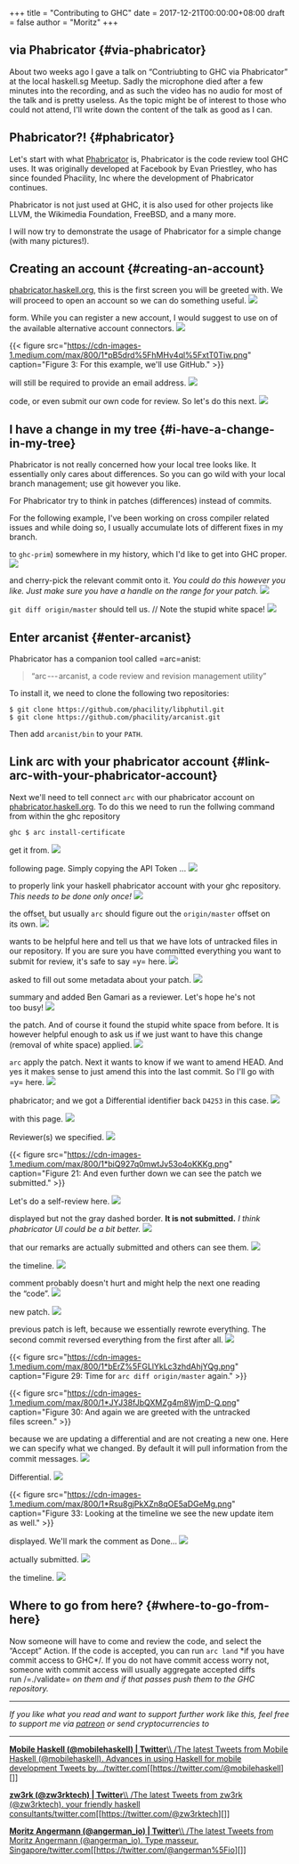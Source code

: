 +++
title = "Contributing to GHC"
date = 2017-12-21T00:00:00+08:00
draft = false
author = "Moritz"
+++

## via Phabricator {#via-phabricator}

About two weeks ago I gave a talk on “Contriubting to GHC via
Phabricator” at the local haskell.sg Meetup. Sadly the microphone died
after a few minutes into the recording, and as such the video has no
audio for most of the talk and is pretty useless. As the topic might be
of interest to those who could not attend, I'll write down the content
of the talk as good as I can.


## Phabricator?! {#phabricator}

Let's start with what [Phabricator](https://phacility.com/phabricator)
is, Phabricator is the code review tool GHC uses. It was originally
developed at Facebook by Evan Priestley, who has since founded
Phacility, Inc where the development of Phabricator continues.

Phabricator is not just used at GHC, it is also used for other projects
like LLVM, the Wikimedia Foundation, FreeBSD, and a many more.

I will now try to demonstrate the usage of Phabricator for a simple
change (with many pictures!).


## Creating an account {#creating-an-account}

[phabricator.haskell.org](https://phabricator.haskell.org,), this is
the first screen you will be greeted with. We will proceed to open an
account so we can do something useful.
![](https://cdn-images-1.medium.com/max/800/1*98D8QgM96kR26RmecTu29w.png)

form. While you can register a new account, I would suggest to use on of
the available alternative account connectors.
![](https://cdn-images-1.medium.com/max/800/1*T%5FAi4I5Uu8gF4NfsVYyoEQ.png)

{{< figure src="https://cdn-images-1.medium.com/max/800/1*pB5drd%5FhMHv4ql%5FxtT0Tiw.png" caption="Figure 3: For this example, we'll use GitHub." >}}

will still be required to provide an email address.
![](https://cdn-images-1.medium.com/max/800/1*hFW1W4mA4Wc8GmK7yxFZCw.png)

code, or even submit our own code for review. So let's do this next.
![](https://cdn-images-1.medium.com/max/800/1*5pxUAznO8MkMchBMDNBGiQ.png)


## I have a change in my tree {#i-have-a-change-in-my-tree}

Phabricator is not really concerned how your local tree looks like. It
essentially only cares about differences. So you can go wild with your
local branch management; use git however you like.

For Phabricator try to think in patches (differences) instead of
commits.

For the following example, I've been working on cross compiler related
issues and while doing so, I usually accumulate lots of different fixes
in my branch.

to `ghc-prim`) somewhere in my history, which I'd like to get into
GHC proper.
![](https://cdn-images-1.medium.com/max/800/1*h3D0CslstS8LVgTMh3Ynxg.png)

and cherry-pick the relevant commit onto it. _You could do this however
you like. Just make sure you have a handle on the range for your patch._
![](https://cdn-images-1.medium.com/max/800/1*SMfG0YgMzD08oTWU96TFFQ.png)

`git diff origin/master` should tell us. // Note the stupid white space!
![](https://cdn-images-1.medium.com/max/800/1*YpGcEx4Ea-6zZ5bVW5kRRQ.png)


## Enter arcanist {#enter-arcanist}

Phabricator has a companion tool called =arc=anist:

> “arc --- arcanist, a code review and revision management utility”

To install it, we need to clone the following two repositories:

```text
$ git clone https://github.com/phacility/libphutil.git
$ git clone https://github.com/phacility/arcanist.git
```

Then add `arcanist/bin` to your `PATH`.


## Link arc with your phabricator account {#link-arc-with-your-phabricator-account}

Next we'll need to tell connect `arc` with our phabricator account on
[phabricator.haskell.org](https://phabricator.haskell.org). To do this
we need to run the follwing command from within the ghc repository

```text
ghc $ arc install-certificate
```

get it from.
![](https://cdn-images-1.medium.com/max/800/1*xQMFr5Lk1ledPuT5CuBFQg.png)

following page. Simply copying the API Token ...
![](https://cdn-images-1.medium.com/max/800/1*sTjPP5ViqgShSolz%5FACIfQ.png)

to properly link your haskell phabricator account with your ghc
repository. _This needs to be done only once!_
![](https://cdn-images-1.medium.com/max/800/1*q6vGYh9kZTTKJ6b02Dt3Ig.png)

the offset, but usually `arc` should figure out the `origin/master`
offset on its own.
![](https://cdn-images-1.medium.com/max/800/1*8331KRzuZkcEW-ngkJs7Jw.png)

wants to be helpful here and tell us that we have lots of untracked
files in our repository. If you are sure you have committed everything
you want to submit for review, it's safe to say =y= here.
![](https://cdn-images-1.medium.com/max/800/1*-a0Oq5aLt3dYEnt19tFNnQ.png)

asked to fill out some metadata about your patch.
![](https://cdn-images-1.medium.com/max/800/1*t0GBH2hEv6ULZISTxITApQ.png)

summary and added Ben Gamari as a reviewer. Let's hope he's not
too busy!
![](https://cdn-images-1.medium.com/max/800/1*p0CcJ2lUD7mMR0bVkB4-vQ.png)

the patch. And of course it found the stupid white space from before. It
is however helpful enough to ask us if we just want to have this change
(removal of white space) applied.
![](https://cdn-images-1.medium.com/max/800/1*C2CYo8o%5FkZQRisvHOHJIMQ.png)

`arc` apply the patch. Next it wants to know if we want to amend HEAD.
And yes it makes sense to just amend this into the last commit. So I'll
go with =y= here.
![](https://cdn-images-1.medium.com/max/800/1*JQTE3Y6mFFaZcWpCEOfnsg.png)

phabricator; and we got a Differential identifier back `D4253` in
this case.
![](https://cdn-images-1.medium.com/max/800/1*ydCaAV9fhtZQRz9unh9oew.png)

with this page.
![](https://cdn-images-1.medium.com/max/800/1*-vpABfoTXiE%5FwKvgmWuvxQ.png)

Reviewer(s) we specified.
![](https://cdn-images-1.medium.com/max/800/1*jz%5Fax2o79beab05lpZ5yYQ.png)

{{< figure src="https://cdn-images-1.medium.com/max/800/1*biQ927q0mwtJv53o4oKKKg.png" caption="Figure 21: And even further down we can see the patch we submitted." >}}

Let's do a self-review here.
![](https://cdn-images-1.medium.com/max/800/1*DvPak1JQsb95fE8fb%5FHLww.png)

displayed but not the gray dashed border. **It is not submitted.** _I
think phabricator UI could be a bit better._
![](https://cdn-images-1.medium.com/max/800/1*kovhfohaSfc3pI3ej3eDSw.png)

that our remarks are actually submitted and others can see them.
![](https://cdn-images-1.medium.com/max/800/1*WsJ8hTUgKXSU9FQNybtkAA.png)

the timeline.
![](https://cdn-images-1.medium.com/max/800/1*sJI9wCsB4ZhbicY-LbVCRg.png)

comment probably doesn't hurt and might help the next one reading
the “code”.
![](https://cdn-images-1.medium.com/max/800/1*zNrp6BeKAIBTL9FhKrYbRA.png)

new patch.
![](https://cdn-images-1.medium.com/max/800/1*fhhx-BPsB7QsNJoz2rwEVg.png)

previous patch is left, because we essentially rewrote everything. The
second commit reversed everything from the first after all.
![](https://cdn-images-1.medium.com/max/800/1*NWmF3B3NSw0DzDapaZvZmA.png)

{{< figure src="https://cdn-images-1.medium.com/max/800/1*bErZ%5FGLlYkLc3zhdAhjYQg.png" caption="Figure 29: Time for `arc diff origin/master` again." >}}

{{< figure src="https://cdn-images-1.medium.com/max/800/1*JYJ38fJbQXMZg4m8WjmD-Q.png" caption="Figure 30: And again we are greeted with the untracked files screen." >}}

because we are updating a differential and are not creating a new one.
Here we can specify what we changed. By default it will pull information
from the commit messages.
![](https://cdn-images-1.medium.com/max/800/1*qfVPtw%5FGX8K9s6v-2wljPw.png)

Differential.
![](https://cdn-images-1.medium.com/max/800/1*QuxjIyovQ6OR1YUl-NU8cQ.png)

{{< figure src="https://cdn-images-1.medium.com/max/800/1*Rsu8gjPkXZn8qOE5aDGeMg.png" caption="Figure 33: Looking at the timeline we see the new update item as well." >}}

displayed. We'll mark the comment as Done...
![](https://cdn-images-1.medium.com/max/800/1*WaKxob5gX0EQn9J%5F9VwjtQ.png)

actually submitted.
![](https://cdn-images-1.medium.com/max/800/1*evbg8FUMWZHt5%5FfI9rXWaw.png)

the timeline.
![](https://cdn-images-1.medium.com/max/800/1*HTgouq9HsH9t1ZAxnrv9lA.png)


## Where to go from here? {#where-to-go-from-here}

Now someone will have to come and review the code, and select the
“Accept” Action. If the code is accepted, you can run `arc land` \*if you
have commit access to GHC\*/. If you do not have commit access worry not,
someone with commit access will usually aggregate accepted diffs
run /=./validate= _on them and if that passes push them to the GHC
repository._

---

_If you like what you read and want to support further work like this,
feel free to support me via_
[_patreon_](https://www.patreon.com/zw3rk) _or send cryptocurrencies
to_

---

<a id="orgd01af18"></a>
[**Mobile Haskell (@mobilehaskell) |
Twitter**\\\\
/The latest Tweets from Mobile Haskell (@mobilehaskell). Advances in
using Haskell for mobile development Tweets
by.../twitter.com](https://twitter.com/@mobilehaskell)[[<https://twitter.com/@mobilehaskell>][]]

<a id="org4472ead"></a>
[**zw3rk (@zw3rktech) | Twitter**\\\\
/The latest Tweets from zw3rk (@zw3rktech). your friendly haskell
consultants/twitter.com](https://twitter.com/@zw3rktech)[[<https://twitter.com/@zw3rktech>][]]

<a id="orgb04e7ab"></a>
[**Moritz Angermann (@angerman\_io) |
Twitter**\\\\
/The latest Tweets from Moritz Angermann (@angerman\_io). Type masseur.
Singapore/twitter.com](https://twitter.com/@angerman%5Fio)[[<https://twitter.com/@angerman%5Fio>][]]